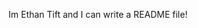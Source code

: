 Im Ethan Tift and I can write a README file!

<!---
EthanMTift/EthanMTift is a ✨ special ✨ repository because its `README.md` (this file) appears on your GitHub profile.
You can click the Preview link to take a look at your changes.
--->

